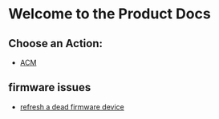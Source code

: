 # Welcome to the Product Docs

## Choose an Action:

- [ACM](./acm.md)
<!-- - [ACM Syncrhronizing Issue](./sync_issue.md) -->



## firmware issues
- [refresh a dead firmware device](./dead-acm.md)
